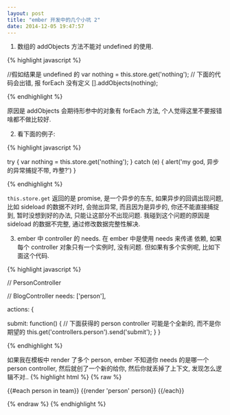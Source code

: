 ```yaml
---
layout: post
title: "ember 开发中的几个小坑 2"
date: 2014-12-05 19:47:57
---
```


1. 数组的 addObjects 方法不能对 undefined 的使用.

{% highlight javascript %}

//假如结果是 undefined 的
var nothing = this.store.get('nothing');
// 下面的代码会出错, 报 forEach 没有定义 
[].addObjects(nothing); 

{% endhighlight %}

原因是 addObjects 会期待形参中的对象有 forEach 方法, 个人觉得这里不要报错啥都不做比较好.

2. 看下面的例子:

{% highlight javascript %}

try {
  var nothing = this.store.get('nothing');
} catch (e) {
  alert('my god, 异步的异常捕捉不带, 咋整?')
}

{% endhighlight %}

`this.store.get` 返回的是 promise, 是一个异步的东东, 如果异步的回调出现问题, 比如 sideload 的数据不对时,
会抛出异常, 而且因为是异步的, 你还不能直接捕捉到, 暂时没想到好的办法, 只能让这部分不出现问题. 我碰到这个问题的原因是 sideload 的数据不完整,
通过修改数据完整性解决.

3. ember 中 controller 的 needs.
在 ember 中是使用 needs 来传递 依赖, 如果每个 controller 对象只有一个实例时, 没有问题. 但如果有多个实例呢, 比如下面这个代码.

{% highlight javascript %}

// PersonController

// BlogController
needs: ['person'],

actions: {

  submit: function() {
    // 下面获得的 person controller 可能是个全新的, 而不是你期望的
    this.get('controllers.person').send('submit');
  }
}

{% endhighlight %}

如果我在模板中 render 了多个 person, ember 不知道你 needs 的是哪一个 person controller,
然后就创了一个新的给你, 然后你就丢掉了上下文, 发现怎么逻辑不对..
{% highlight html %}
{% raw %}

{{#each person in team}}
  {{render 'person' person}}
{{/each}}

{% endraw %}
{% endhighlight %}